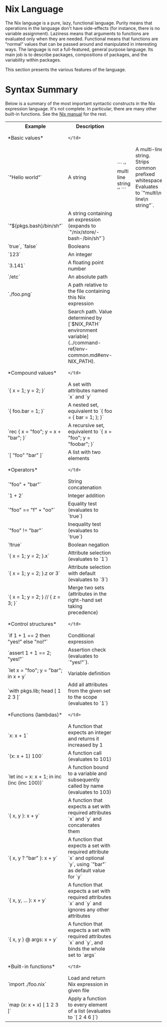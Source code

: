 # Nix Language

The Nix language is a pure, lazy, functional language. Purity
means that operations in the language don't have side-effects (for
instance, there is no variable assignment). Laziness means that
arguments to functions are evaluated only when they are needed.
Functional means that functions are “normal” values that can be passed
around and manipulated in interesting ways. The language is not a
full-featured, general purpose language. Its main job is to describe
packages, compositions of packages, and the variability within packages.

This section presents the various features of the language.

# Syntax Summary

Below is a summary of the most important syntactic constructs in the Nix
expression language. It's not complete. In particular, there are many
other built-in functions. See the [Nix
manual](https://nixos.org/nix/manual/#chap-writing-nix-expressions) for
the rest.

<table>
  <tr>
    <th>
       Example
    </th>
    <th>
      Description
    </th>
  </tr>
  <tr>
    <td>
       *Basic values*
    </td>
    <td>

    </td>
  </tr>
  <tr>
    <td>
       `"Hello world"`
    </td>
    <td>
      A string
    </td>
    <td>
       ```
        ''
          multi
           line
            string
        ''
       ```
    </td>
    <td>
      A multi-line string. Strips common prefixed whitespace. Evaluates to `"multi\n line\n  string"`.
    </td>
  </tr>
  <tr>
    <td>
       `"${pkgs.bash}/bin/sh"`
    </td>
    <td>
      A string containing an expression (expands to `"/nix/store/<hash>-bash-<version>/bin/sh"`)
    </td>
  </tr>
  <tr>
    <td>
       `true`, `false`
    </td>
    <td>
      Booleans
    </td>
  </tr>
  <tr>
    <td>
       `123`
    </td>
    <td>
      An integer
    </td>
  </tr>
  <tr>
    <td>
       `3.141`
    </td>
    <td>
      A floating point number
    </td>
  </tr>
  <tr>
    <td>
       `/etc`
    </td>
    <td>
      An absolute path
    </td>
  </tr>
  <tr>
    <td>
       `./foo.png`
    </td>
    <td>
      A path relative to the file containing this Nix expression
    </td>
  </tr>
  <tr>
    <td>
       <nixpkgs>
    </td>
    <td>
      Search path. Value determined by [`$NIX_PATH` environment variable](../command-ref/env-common.md#env-NIX_PATH).
    </td>
  </tr>
  <tr>
    <td>
       *Compound values*
    </td>
    <td>

    </td>
  </tr>
  <tr>
    <td>
       `{ x = 1; y = 2; }`
    </td>
    <td>
      A set with attributes named `x` and `y`
    </td>
  </tr>
  <tr>
    <td>
       `{ foo.bar = 1; }`
    </td>
    <td>
      A nested set, equivalent to `{ foo = { bar = 1; }; }`
    </td>
  </tr>
  <tr>
    <td>
       `rec { x = "foo"; y = x + "bar"; }`
    </td>
    <td>
      A recursive set, equivalent to `{ x = "foo"; y = "foobar"; }`
    </td>
  </tr>
  <tr>
    <td>
       `[ "foo" "bar" ]`
    </td>
    <td>
      A list with two elements
    </td>
  </tr>
  <tr>
    <td>
       *Operators*
    </td>
    <td>

    </td>
  </tr>
  <tr>
    <td>
       `"foo" + "bar"`
    </td>
    <td>
      String concatenation
    </td>
  </tr>
  <tr>
    <td>
       `1 + 2`
    </td>
    <td>
      Integer addition
    </td>
  </tr>
  <tr>
    <td>
       `"foo" == "f" + "oo"`
    </td>
    <td>
      Equality test (evaluates to `true`)
    </td>
  </tr>
  <tr>
    <td>
       `"foo" != "bar"`
    </td>
    <td>
      Inequality test (evaluates to `true`)
    </td>
  </tr>
  <tr>
    <td>
       `!true`
    </td>
    <td>
      Boolean negation
    </td>
  </tr>
  <tr>
    <td>
       `{ x = 1; y = 2; }.x`
    </td>
    <td>
      Attribute selection (evaluates to `1`)
    </td>
  </tr>
  <tr>
    <td>
       `{ x = 1; y = 2; }.z or 3`
    </td>
    <td>
      Attribute selection with default (evaluates to `3`)
    </td>
  </tr>
  <tr>
    <td>
       `{ x = 1; y = 2; } // { z = 3; }`
    </td>
    <td>
      Merge two sets (attributes in the right-hand set taking precedence)
    </td>
  </tr>
  <tr>
    <td>
       *Control structures*
    </td>
    <td>

    </td>
  </tr>
  <tr>
    <td>
       `if 1 + 1 == 2 then "yes!" else "no!"`
    </td>
    <td>
      Conditional expression
    </td>
  </tr>
  <tr>
    <td>
       `assert 1 + 1 == 2; "yes!"`
    </td>
    <td>
      Assertion check (evaluates to `"yes!"`).
    </td>
  </tr>
  <tr>
    <td>
       `let x = "foo"; y = "bar"; in x + y`
    </td>
    <td>
      Variable definition
    </td>
  </tr>
  <tr>
    <td>
       `with pkgs.lib; head [ 1 2 3 ]`
    </td>
    <td>
      Add all attributes from the given set to the scope (evaluates to `1`)
    </td>
  </tr>
  <tr>
    <td>
       *Functions (lambdas)*
    </td>
    <td>

    </td>
  </tr>
  <tr>
    <td>
       `x: x + 1`
    </td>
    <td>
      A function that expects an integer and returns it increased by 1
    </td>
  </tr>
  <tr>
    <td>
       `(x: x + 1) 100`
    </td>
    <td>
      A function call (evaluates to 101)
    </td>
  </tr>
  <tr>
    <td>
       `let inc = x: x + 1; in inc (inc (inc 100))`
    </td>
    <td>
      A function bound to a variable and subsequently called by name (evaluates to 103)
    </td>
  </tr>
  <tr>
    <td>
       `{ x, y }: x + y`
    </td>
    <td>
      A function that expects a set with required attributes `x` and `y` and concatenates them
    </td>
  </tr>
  <tr>
    <td>
       `{ x, y ? "bar" }: x + y`
    </td>
    <td>
      A function that expects a set with required attribute `x` and optional `y`, using `"bar"` as default value for `y`
    </td>
  </tr>
  <tr>
    <td>
       `{ x, y, ... }: x + y`
    </td>
    <td>
      A function that expects a set with required attributes `x` and `y` and ignores any other attributes
    </td>
  </tr>
  <tr>
    <td>
       `{ x, y } @ args: x + y`
    </td>
    <td>
      A function that expects a set with required attributes `x` and `y`, and binds the whole set to `args`
    </td>
  </tr>
  <tr>
    <td>
       *Built-in functions*
    </td>
    <td>

    </td>
  </tr>
  <tr>
    <td>
       `import ./foo.nix`
    </td>
    <td>
      Load and return Nix expression in given file
    </td>
  </tr>
  <tr>
    <td>
       `map (x: x + x) [ 1 2 3 ]`
    </td>
    <td>
      Apply a function to every element of a list (evaluates to `[ 2 4 6 ]`)
    </td>
  </tr>
</table>
